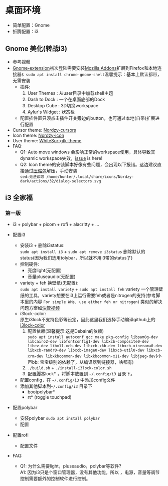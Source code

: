 # 桌面环境
* 简单配置：Gnome  
* 折腾配置：i3  
## Gnome 美化(转战i3)  
* 参考[视频](https://www.bilibili.com/video/BV1KR4y127dR/?spm_id_from=333.1007.top_right_bar_window_history.content.click&vd_source=8836eda798f42e634172036484104534)  
* [Gnome-extension](https://extensions.gnome.org/)初次登陆需要安装[Mozilla Addons](https://addons.mozilla.org/en-US/firefox/addon/gnome-shell-integration/)扩展到Firefox和本地连接器`$ sudo apt install chrome-gnome-shell`温馨提示：基本上默认都带，无需安装   
  - 插件: 
    1.  User Themes : 从user目录中加载shell主题
    2.  Dash to Dock : 一个在桌面底部的Dock
    3.  Desktop Cube : 3D切换workspace
    4.  Aylur's Widget : 状态栏
  - 配置插件置只须点击插件开关旁边的button，也可通过本地(自带)扩展进行配置  
* Cursor theme: [Nordzy-cursors](https://github.com/alvatip/Nordzy-cursors)  
* Icon theme: [Nordzy-icon](https://github.com/alvatip/Nordzy-icon)
* User theme: [WhiteSur-gtk-theme](https://github.com/vinceliuice/WhiteSur-gtk-theme)  
* FAQ:  
  - Q1: Auto move windows 会影响正常的workspace使用，具体导致其dynamic workspace失效，[issue](https://gitlab.gnome.org/GNOME/gnome-shell/-/issues/290) is here!  
  - Q2: Icon theme的安装脚本好像有些问题，会出现以下报错。这边建议直接通过[压缩包](https://www.pling.com/s/Gnome/p/1686927)解压，手动安装  
    `sed:无法读取 /home/hunter/.local/share/icons/Nordzy-dark/actions/32/dialog-selectors.svg`  

## i3 全家福 
### 第一版
* i3 + polybar + picom + rofi + alacritty + ...
* 配置i3
  - 安装i3 + 删除i3status:  
    `sudo apt install i3` + `sudo apt remove i3status` 删除默认的status(因为我们选用tolybar，所以就不用i3带的status了)  
  - 控制硬件:  
    - 亮度light(无配置)  
    - 音量pluseaudio(无配置)  
  - variety + feh 换壁纸(无配置):  
    `sudo apt install variety` + `sudo apt install feh` variety 一个管理壁纸的工具，variety想要在i3上运行需要feh或者是nitrogen的支持(参考脚本里的内容 `For simple WMs, use either feh or nitrogen`) 类似的解决问题方案如[油管视频](https://www.youtube.com/watch?v=zplxmG8Y-XU)   
  - i3lock-color:  
    原生i3lock不支持色彩等设定，因此这里我们选择手动编译github上的[i3lock-color](https://github.com/Raymo111/i3lock-color)  
    1. 配置依赖(温馨提示:这是Debain的依赖)  
    `sudo apt install autoconf gcc make pkg-config libpam0g-dev libcairo2-dev libfontconfig1-dev libxcb-composite0-dev libev-dev libx11-xcb-dev libxcb-xkb-dev libxcb-xinerama0-dev libxcb-randr0-dev libxcb-image0-dev libxcb-util0-dev libxcb-xrm-dev libxkbcommon-dev libxkbcommon-x11-dev libjpeg-dev`(小声bb: 宝宝级别的依赖了，从编译器到链接器，啥都有)  
    2. `./build.sh` + `./install-i3lock-color.sh`  
    3. 配置[脚本]()lock* ，将脚本放置到 `~/.config/i3` 目录下。  
  - 配置config，在 `~/.config/i3` 中添加config文件  
  - 添加其他脚本到`~/.config/i3` 目录下  
    - bootpolybar*  
    - rt* (roggle touchpad)   
* 配置polybar  
  - 安装polybar `sudo apt install polybar`  
  - 配置

* 配置rofi
  - 配置文件

* FAQ:  
  - Q1: 为什么需要light，pluseaudio，polybar等软件?  
    A1: 因为i3只是个窗口管理器，没有其他功能。所以 ，电源，音量等调节控制需要额外的控制软件进行控制。  
